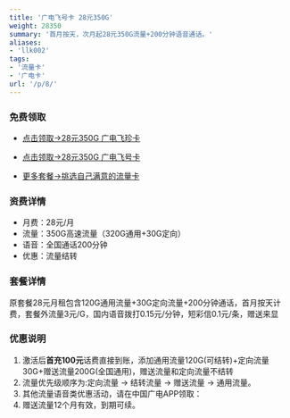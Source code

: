```yaml
---
title: '广电飞号卡 28元350G'
weight: 28350
summary: '首月按天，次月起28元350G流量+200分钟语音通话。'
aliases:
- 'llk002'
tags:
- '流量卡'
- '广电卡'
url: '/p/8/'
---
```


### 免费领取

- <span class="ext-url">[点击领取→28元350G 广电飞珍卡](https://h5.lot-ml.com/h5orderEn/index?pudID=8ef3fca36b51683c&userid=133b6394b8178a11)</span>

- <span class="ext-url">[点击领取→28元350G 广电飞号卡](https://h5.lot-ml.com/h5orderEn/index?pudID=e87e2ef66101e5ab&userid=133b6394b8178a11)</span>

- <span class="ext-url">[更多套餐→挑选自己满意的流量卡](https://h5.lot-ml.com/ProductEn/Index/133b6394b8178a11)</span>


### 资费详情

- 月费：28元/月
- 流量：350G高速流量（320G通用+30G定向）
- 语音：全国通话200分钟
- 优惠：流量结转

### 套餐详情

原套餐28元月租包含120G通用流量+30G定向流量+200分钟通话，首月按天计费，套餐外流量3元/G，国内语音拨打0.15元/分钟，短彩信0.1元/条，赠送来显

### 优惠说明

1. 激活后**首充100元**话费直接到账，添加通用流量120G(可结转)+定向流量30G+赠送流量200G(全国通用)，赠送流量和定向流量不结转
2. 流量优先级顺序为:定向流量 → 结转流量 → 赠送流量 → 通用流量。
3. 其他流量语音类优惠活动，请在中国广电APP领取：
4. 赠送流量12个月有效，到期可续。
